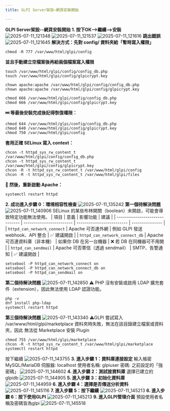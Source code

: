 ```yaml
---
title: GLPI Server架設–網頁安裝開始

---
```


**GLPI Server架設--網頁安裝開始**
**1. 按下OK-->繼續-->安裝**
![2025-07-11_121348](/pics/glpi/001.png)
![2025-07-11_121537](/pics/glpi/002.png)
![2025-07-11_121616](/pics/glpi/003.png)
**跳出錯誤**
![2025-07-11_121645](/pics/glpi/004.png)
**解決方式：先對 config/ 資料夾給「暫時寫入權限」**
```
chmod -R 777 /var/www/html/glpi/config
```
**並且手動建立空檔案後再給兩個檔案寫入權限**
```
touch /var/www/html/glpi/config/config_db.php
touch /var/www/html/glpi/config/glpicrypt.key

chown apache:apache /var/www/html/glpi/config/config_db.php
chown apache:apache /var/www/html/glpi/config/glpicrypt.key

chmod 666 /var/www/html/glpi/config/config_db.php
chmod 666 /var/www/html/glpi/config/glpicrypt.key
```
**⏭️ 等最後安裝完成後記得恢復權限：**
```
chmod 644 /var/www/html/glpi/config/config_db.php
chmod 640 /var/www/html/glpi/config/glpicrypt.key
chmod 750 /var/www/html/glpi/config
```
**套用正確 SELinux 寫入 context：**
```
chcon -t httpd_sys_rw_content_t /var/www/html/glpi/config/config_db.php
chcon -t httpd_sys_rw_content_t /var/www/html/glpi/config/glpicrypt.key
chcon -R -t httpd_sys_rw_content_t /var/www/html/glpi/config
chcon -R -t httpd_sys_rw_content_t /var/www/html/glpi/files
```
**🔄 然後，重新啟動 Apache：**
```
systemctl restart httpd
```
**2. 成功進入步驟 0：環境相容性檢查**
![2025-07-11_135242](/pics/glpi/005.png)
**第一個待解決問題**
![2025-07-11_140906](/pics/glpi/006.png)
SELinux 的某些布林開關（boolean）未開啟，可能會導致特定功能無法使用。
| 項目                             | 意義                         | 影響功能                           | 建議              |
| ------------------------------ | ------------------------      | -------------------------        | --------------- |
| `httpd_can_network_connect`    | Apache 可否連外網               | 例如 GLPI 發送 webhook、API 整合    | ✅ 建議開啟          |
| `httpd_can_network_connect_db` | Apache 可否連資料庫（非本機）     | 如果你 DB 在另一台機器               | ❌ 若 DB 在同機器可不用開 |
| `httpd_can_sendmail`           | Apache 可否寄信（透過 sendmail） | SMTP、告警通知                      | ✅ 建議開啟          |

```
setsebool -P httpd_can_network_connect on
setsebool -P httpd_can_network_connect_db on
setsebool -P httpd_can_sendmail on
```
**第二個待解決問題**
![2025-07-11_142850](/pics/glpi/007.png)
⚠️ PHP 沒有安裝或啟用 LDAP 擴充套件（extension），因此無法使用 LDAP 認證功能。
```
php -v
dnf install php-ldap
systemctl restart httpd
```
**第三個待解決問題**
![2025-07-11_143340](/pics/glpi/008.png)
⚠️GLPI 嘗試寫入 /var/www/html/glpi/marketplace 資料夾時失敗，無法在該目錄建立檔案或資料夾，因此 無法從 Marketplace 安裝 Plugin
```
chmod 755 /var/www/html/glpi/marketplace
chcon -R -t httpd_sys_rw_content_t /var/www/html/glpi/marketplace
systemctl restart httpd
```
按下繼續
![2025-07-11_143755](/pics/glpi/009.png)
**3. 進入步驟 1：資料庫連接設定**
輸入帳密
MySQL/MariaDB 伺服器: localhost
使用者名稱: glpiuser
密碼: 之前設定的「強密碼」
![2025-07-11_144602](/pics/glpi/010.png)
**4. 進入步驟 2：測試接資料庫**
選擇已建立的glpidb
![2025-07-11_144905](/pics/glpi/011.png)
**5. 進入步驟 3：初始化資料庫**
![2025-07-11_144959](/pics/glpi/012.png)
**6. 進入步驟 4：選擇是否傳送分析資料**
![2025-07-11_145116](/pics/glpi/013.png)
**7. 進入步驟 5：按下繼續**
![2025-07-11_145213](/pics/glpi/014.png)
**6. 進入步驟 6：按下使用GLPI**
![2025-07-11_145213](/pics/glpi/015.png)
**9. 進入GLPI管理介面**
預設使用者名稱及密碼皆為glpi
![2025-07-11_145518](/pics/glpi/016.png)
